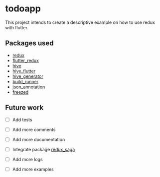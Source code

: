 # todoapp

This project intends to create a descriptive example on how to use
redux with flutter.

## Packages used

- [redux](https://pub.dev/packages/redux)
- [flutter_redux](https://pub.dev/packages/flutter_redux)
- [hive](https://pub.dev/packages/hive)
- [hive_flutter](https://pub.dev/packages/hive_flutter)
- [hive_generator](https://pub.dev/packages/hive_generator)
- [build_runner](https://pub.dev/packages/build_runner)
- [json_annotation](https://pub.dev/packages/json_annotation)
- [freezed](https://pub.dev/packages/freezed)

## Future work

- [ ] Add tests
- [ ] Add more comments
- [ ] Add more documentation
- [ ] Integrate package [redux_saga](https://pub.dev/packages/redux_saga)
- [ ] Add more logs
- [ ] Add more examples


